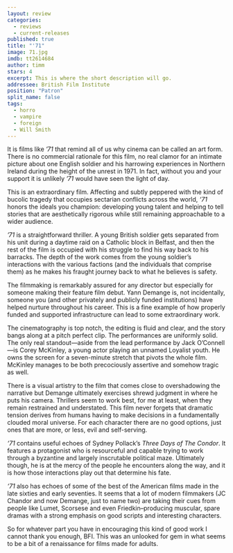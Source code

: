 ```yaml
---
layout: review
categories: 
  - reviews
  - current-releases
published: true
title: "'71"
image: 71.jpg
imdb: tt2614684
author: timm
stars: 4
excerpt: This is where the short description will go.
addressee: British Film Institute
position: "Patron"
split_name: false
tags: 
  - horro
  - vampire
  - foreign
  - Will Smith
---
```


It is films like _’71_ that remind all of us why cinema can be called an art form. There is no commercial rationale for this film, no real clamor for an intimate picture about one English soldier and his harrowing experiences in Northern Ireland during the height of the unrest in 1971. In fact, without you and your support it is unlikely _’71_ would have seen the light of day.

This is an extraordinary film. Affecting and subtly peppered with the kind of bucolic tragedy that occupies sectarian conflicts across the world, _‘71_ honors the ideals you champion: developing young talent and helping to tell stories that are aesthetically rigorous while still remaining approachable to a wider audience.

_’71_ is a straightforward thriller. A young British soldier gets separated from his unit during a daytime raid on a Catholic block in Belfast, and then the rest of the film is occupied with his struggle to find his way back to his barracks. The depth of the work comes from the young soldier’s interactions with the various factions (and the individuals that comprise them) as he makes his fraught journey back to what he believes is safety.

The filmmaking is remarkably assured for any director but especially for someone making their feature film debut. Yann Demange is, not incidentally, someone you (and other privately and publicly funded institutions) have helped nurture throughout his career. This is a fine example of how properly funded and supported infrastructure can lead to some extraordinary work.

The cinematography is top notch, the editing is fluid and clear, and the story bangs along at a pitch perfect clip. The performances are uniformly solid. The only real standout—aside from the lead performance by Jack O’Connell—is Corey McKinley, a young actor playing an unnamed Loyalist youth. He owns the screen for a seven-minute stretch that pivots the whole film. McKinley manages to be both precociously assertive and somehow tragic as well. 

There is a visual artistry to the film that comes close to overshadowing the narrative but Demange ultimately exercises shrewd judgment in where he puts his camera. Thrillers seem to work best, for me at least, when they remain restrained and understated. This film never forgets that dramatic tension derives from humans having to make decisions in a fundamentally clouded moral universe. For each character there are no good options, just ones that are more, or less, evil and self-serving.

_‘71_ contains useful echoes of Sydney Pollack’s _Three Days of The Condor_. It features a protagonist who is resourceful and capable trying to work through a byzantine and largely inscrutable political maze. Ultimately though, he is at the mercy of the people he encounters along the way, and it is how those interactions play out that determine his fate.

_‘71_ also has echoes of some of the best of the American films made in the late sixties and early seventies. It seems that a lot of modern filmmakers (JC Chandor and now Demange, just to name two) are taking their cues from people like Lumet, Scorsese and even Friedkin–producing muscular, spare dramas with a strong emphasis on good scripts and interesting characters.

So for whatever part you have in encouraging this kind of good work I cannot thank you enough, BFI. This was an unlooked for gem in what seems to be a bit of a renaissance for films made for adults.